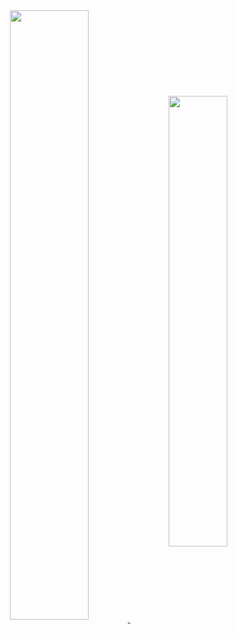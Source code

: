 <div align="center">
<a href="#">
  <img align="center" width="50%" src="https://github-readme-stats.vercel.app/api?username=firtadokei&hide=issues&theme=dracula&hide_border=trues" />
</a>
<a href="#">
  <img align="center" width="43%" src="https://github-readme-stats.vercel.app/api/top-langs/?username=firtadokei&layout=compact&theme=dracula&hide_border=true" />
</a>
</div>
